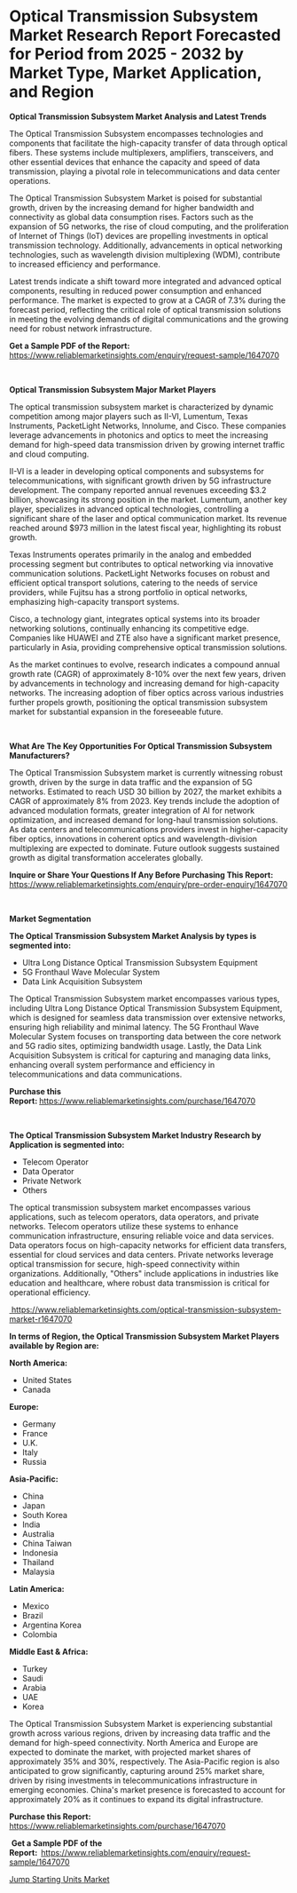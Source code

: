 <p><h1>Optical Transmission Subsystem Market Research Report Forecasted for Period from 2025 -  2032 by Market Type, Market Application, and Region</h1></p><p><strong>Optical Transmission Subsystem Market Analysis and Latest Trends</strong></p>
<p><p>The Optical Transmission Subsystem encompasses technologies and components that facilitate the high-capacity transfer of data through optical fibers. These systems include multiplexers, amplifiers, transceivers, and other essential devices that enhance the capacity and speed of data transmission, playing a pivotal role in telecommunications and data center operations.</p><p>The Optical Transmission Subsystem Market is poised for substantial growth, driven by the increasing demand for higher bandwidth and connectivity as global data consumption rises. Factors such as the expansion of 5G networks, the rise of cloud computing, and the proliferation of Internet of Things (IoT) devices are propelling investments in optical transmission technology. Additionally, advancements in optical networking technologies, such as wavelength division multiplexing (WDM), contribute to increased efficiency and performance.</p><p>Latest trends indicate a shift toward more integrated and advanced optical components, resulting in reduced power consumption and enhanced performance. The market is expected to grow at a CAGR of 7.3% during the forecast period, reflecting the critical role of optical transmission solutions in meeting the evolving demands of digital communications and the growing need for robust network infrastructure.</p></p>
<p><strong>Get a Sample PDF of the Report:&nbsp;</strong> <a href="https://www.reliablemarketinsights.com/enquiry/request-sample/1647070?utm_campaign=2981&utm_medium=2&utm_source=Github&utm_content=ia&utm_term=29032025&utm_id=optical-transmission-subsystem">https://www.reliablemarketinsights.com/enquiry/request-sample/1647070</a></p>
<p>&nbsp;</p>
<p><strong>Optical Transmission Subsystem Major Market Players</strong></p>
<p><p>The optical transmission subsystem market is characterized by dynamic competition among major players such as II-VI, Lumentum, Texas Instruments, PacketLight Networks, Innolume, and Cisco. These companies leverage advancements in photonics and optics to meet the increasing demand for high-speed data transmission driven by growing internet traffic and cloud computing.</p><p>II-VI is a leader in developing optical components and subsystems for telecommunications, with significant growth driven by 5G infrastructure development. The company reported annual revenues exceeding $3.2 billion, showcasing its strong position in the market. Lumentum, another key player, specializes in advanced optical technologies, controlling a significant share of the laser and optical communication market. Its revenue reached around $973 million in the latest fiscal year, highlighting its robust growth.</p><p>Texas Instruments operates primarily in the analog and embedded processing segment but contributes to optical networking via innovative communication solutions. PacketLight Networks focuses on robust and efficient optical transport solutions, catering to the needs of service providers, while Fujitsu has a strong portfolio in optical networks, emphasizing high-capacity transport systems.</p><p>Cisco, a technology giant, integrates optical systems into its broader networking solutions, continually enhancing its competitive edge. Companies like HUAWEI and ZTE also have a significant market presence, particularly in Asia, providing comprehensive optical transmission solutions.</p><p>As the market continues to evolve, research indicates a compound annual growth rate (CAGR) of approximately 8-10% over the next few years, driven by advancements in technology and increasing demand for high-capacity networks. The increasing adoption of fiber optics across various industries further propels growth, positioning the optical transmission subsystem market for substantial expansion in the foreseeable future.</p></p>
<p>&nbsp;</p>
<p><strong>What Are The Key Opportunities For Optical Transmission Subsystem Manufacturers?</strong></p>
<p><p>The Optical Transmission Subsystem market is currently witnessing robust growth, driven by the surge in data traffic and the expansion of 5G networks. Estimated to reach USD 30 billion by 2027, the market exhibits a CAGR of approximately 8% from 2023. Key trends include the adoption of advanced modulation formats, greater integration of AI for network optimization, and increased demand for long-haul transmission solutions. As data centers and telecommunications providers invest in higher-capacity fiber optics, innovations in coherent optics and wavelength-division multiplexing are expected to dominate. Future outlook suggests sustained growth as digital transformation accelerates globally.</p></p>
<p><strong>Inquire or Share Your Questions If Any Before Purchasing This Report:</strong> <a href="https://www.reliablemarketinsights.com/enquiry/pre-order-enquiry/1647070?utm_campaign=2981&utm_medium=2&utm_source=Github&utm_content=ia&utm_term=29032025&utm_id=optical-transmission-subsystem">https://www.reliablemarketinsights.com/enquiry/pre-order-enquiry/1647070</a></p>
<p>&nbsp;</p>
<p><strong>Market Segmentation</strong></p>
<p><strong>The Optical Transmission Subsystem Market Analysis by types is segmented into:</strong></p>
<p><ul><li>Ultra Long Distance Optical Transmission Subsystem Equipment</li><li>5G Fronthaul Wave Molecular System</li><li>Data Link Acquisition Subsystem</li></ul></p>
<p><p>The Optical Transmission Subsystem market encompasses various types, including Ultra Long Distance Optical Transmission Subsystem Equipment, which is designed for seamless data transmission over extensive networks, ensuring high reliability and minimal latency. The 5G Fronthaul Wave Molecular System focuses on transporting data between the core network and 5G radio sites, optimizing bandwidth usage. Lastly, the Data Link Acquisition Subsystem is critical for capturing and managing data links, enhancing overall system performance and efficiency in telecommunications and data communications.</p></p>
<p><strong>Purchase this Report:&nbsp;</strong><a href="https://www.reliablemarketinsights.com/purchase/1647070?utm_campaign=2981&utm_medium=2&utm_source=Github&utm_content=ia&utm_term=29032025&utm_id=optical-transmission-subsystem">https://www.reliablemarketinsights.com/purchase/1647070</a></p>
<p>&nbsp;</p>
<p><strong>The Optical Transmission Subsystem Market Industry Research by Application is segmented into:</strong></p>
<p><ul><li>Telecom Operator</li><li>Data Operator</li><li>Private Network</li><li>Others</li></ul></p>
<p><p>The optical transmission subsystem market encompasses various applications, such as telecom operators, data operators, and private networks. Telecom operators utilize these systems to enhance communication infrastructure, ensuring reliable voice and data services. Data operators focus on high-capacity networks for efficient data transfers, essential for cloud services and data centers. Private networks leverage optical transmission for secure, high-speed connectivity within organizations. Additionally, "Others" include applications in industries like education and healthcare, where robust data transmission is critical for operational efficiency.</p></p>
<p><a href="https://www.reliablemarketinsights.com/optical-transmission-subsystem-market-r1647070?utm_campaign=2981&utm_medium=2&utm_source=Github&utm_content=ia&utm_term=29032025&utm_id=optical-transmission-subsystem">&nbsp;https://www.reliablemarketinsights.com/optical-transmission-subsystem-market-r1647070</a></p>
<p><strong>In terms of Region, the Optical Transmission Subsystem Market Players available by Region are:</strong></p>
<p>
    <p> <strong> North America: </strong>
        <ul>
            <li>United States</li>
            <li>Canada</li>
        </ul>
        </p> 
    <p> <strong> Europe: </strong>
        <ul>
            <li>Germany</li>
            <li>France</li>
            <li>U.K.</li>
            <li>Italy</li>
            <li>Russia</li>
        </ul>
        </p> 
    <p> <strong> Asia-Pacific: </strong>
        <ul>
            <li>China</li>
            <li>Japan</li>
            <li>South Korea</li>
            <li>India</li>
            <li>Australia</li>
            <li>China Taiwan</li>
            <li>Indonesia</li>
            <li>Thailand</li>
            <li>Malaysia</li>
        </ul>
        </p> 
    <p> <strong> Latin America: </strong>
        <ul>
            <li>Mexico</li>
            <li>Brazil</li>
            <li>Argentina Korea</li>
            <li>Colombia</li>
        </ul>
        </p> 
    <p> <strong> Middle East & Africa: </strong>
        <ul>
            <li>Turkey</li>
            <li>Saudi</li>
            <li>Arabia</li>
            <li>UAE</li>
            <li>Korea</li>
        </ul>
    </p>
    </p>
<p><p>The Optical Transmission Subsystem Market is experiencing substantial growth across various regions, driven by increasing data traffic and the demand for high-speed connectivity. North America and Europe are expected to dominate the market, with projected market shares of approximately 35% and 30%, respectively. The Asia-Pacific region is also anticipated to grow significantly, capturing around 25% market share, driven by rising investments in telecommunications infrastructure in emerging economies. China's market presence is forecasted to account for approximately 20% as it continues to expand its digital infrastructure.</p></p>
<p><strong>Purchase this Report: </strong><a href="https://www.reliablemarketinsights.com/purchase/1647070?utm_campaign=2981&utm_medium=2&utm_source=Github&utm_content=ia&utm_term=29032025&utm_id=optical-transmission-subsystem">https://www.reliablemarketinsights.com/purchase/1647070</a></p>
<p>&nbsp;<strong>Get a Sample PDF of the Report:&nbsp;&nbsp;</strong><a href="https://www.reliablemarketinsights.com/enquiry/request-sample/1647070?utm_campaign=2981&utm_medium=2&utm_source=Github&utm_content=ia&utm_term=29032025&utm_id=optical-transmission-subsystem">https://www.reliablemarketinsights.com/enquiry/request-sample/1647070</a></p>
<p><strong></strong></p>
<p><p><a href="https://github.com/djibenesha/Market-Research-Report-List-1/blob/main/jump-starting-units-market.md?utm_campaign=2981&utm_medium=2&utm_source=Github&utm_content=ia&utm_term=29032025&utm_id=optical-transmission-subsystem">Jump Starting Units Market</a></p></p>
